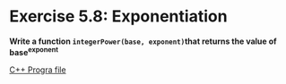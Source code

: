 # Exercise 5.8: Exponentiation

**Write a function `integerPower(base, exponent)`that returns the value of base<sup>exponent</sup>**

[C++ Progra file](p05_08.cpp)
